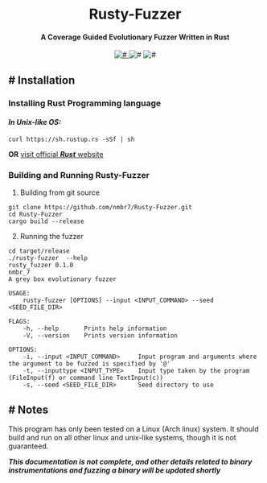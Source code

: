 <h1 align="center">
  <br>
   Rusty-Fuzzer
  <br>
</h1>

<h4 align="center">A Coverage Guided Evolutionary Fuzzer Written in Rust</h4>

<p align="center">
  <a href="https://travis-ci.org/nmbr7/Rusty-Fuzzer">
    <img alt="#" src="https://img.shields.io/travis/nmbr7/Rusty-Fuzzer?style=flat-square">
  </a>
  <img alt="#" src="https://img.shields.io/github/license/nmbr7/Rusty-Fuzzer?style=flat-square">
  
  <img alt="#" src="https://img.shields.io/github/v/release/nmbr7/Rusty-Fuzzer?include_prereleases&style=flat-square">
    
  
</p>


## # Installation

### Installing Rust Programming language
#### _In Unix-like OS:_ 
```
curl https://sh.rustup.rs -sSf | sh
```

**OR** [visit official _**Rust**_ website ](https://www.rust-lang.org/tools/install)

### Building and Running Rusty-Fuzzer
1) Building from git source
```
git clone https://github.com/nmbr7/Rusty-Fuzzer.git
cd Rusty-Fuzzer
cargo build --release
```
2) Running the fuzzer
```
cd target/release
./rusty-fuzzer  --help
rusty_fuzzer 0.1.0
nmbr_7
A grey box evolutionary fuzzer

USAGE:
    rusty-fuzzer [OPTIONS] --input <INPUT_COMMAND> --seed <SEED_FILE_DIR>

FLAGS:
    -h, --help       Prints help information
    -V, --version    Prints version information

OPTIONS:
    -i, --input <INPUT_COMMAND>     Input program and arguments where the argument to be fuzzed is specified by '@'
    -t, --inputtype <INPUT_TYPE>    Input type taken by the program (FileInput(f) or command line TextInput(c))
    -s, --seed <SEED_FILE_DIR>      Seed directory to use

```


## # Notes
This program has only been tested on a Linux (Arch linux) system.
It should build and run on all other linux and unix-like systems, though it is not guaranteed. 


_**This documentation is not complete, and other details related to binary instrumentations and fuzzing a binary will be updated shortly**_ 
